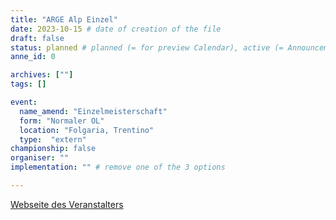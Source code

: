 ```yaml
---
title: "ARGE Alp Einzel"
date: 2023-10-15 # date of creation of the file
draft: false
status: planned # planned (= for preview Calendar), active (= Announcement...), done (=Results...)
anne_id: 0

archives: [""]
tags: []

event:
  name_amend: "Einzelmeisterschaft"
  form: "Normaler OL"
  location: "Folgaria, Trentino"
  type:  "extern"
championship: false
organiser: ""
implementation: "" # remove one of the 3 options

---
```


[Webseite des Veranstalters]()

